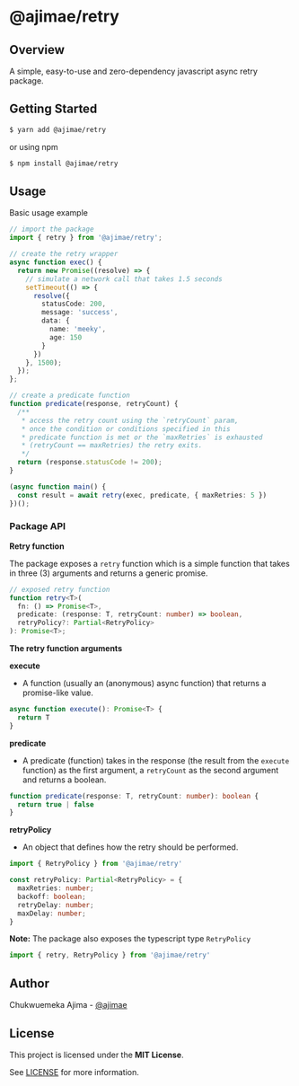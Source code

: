 # @ajimae/retry

## Overview
A simple, easy-to-use and zero-dependency javascript async retry package.

## Getting Started
```bash
$ yarn add @ajimae/retry
```
or using npm
```bash
$ npm install @ajimae/retry
```

## Usage
Basic usage example

```ts
// import the package
import { retry } from '@ajimae/retry';

// create the retry wrapper
async function exec() {
  return new Promise((resolve) => {
    // simulate a network call that takes 1.5 seconds
    setTimeout(() => {
      resolve({
        statusCode: 200,
        message: 'success',
        data: {
          name: 'meeky',
          age: 150
        }
      })
    }, 1500);
  });
};

// create a predicate function
function predicate(response, retryCount) {
  /**
   * access the retry count using the `retryCount` param,
   * once the condition or conditions specified in this
   * predicate function is met or the `maxRetries` is exhausted
   * (retryCount == maxRetries) the retry exits.
   */
  return (response.statusCode != 200);
}

(async function main() {
  const result = await retry(exec, predicate, { maxRetries: 5 })
})();

```

### Package API

**Retry function**

The package exposes a `retry` function which is a simple function that takes in three (3) arguments and returns a generic promise.

```ts
// exposed retry function
function retry<T>(
  fn: () => Promise<T>,
  predicate: (response: T, retryCount: number) => boolean,
  retryPolicy?: Partial<RetryPolicy>
): Promise<T>;
```

**The retry function arguments**

**execute**
- A function (usually an (anonymous) async function) that returns a promise-like value.
```ts
async function execute(): Promise<T> {
  return T
}
```

**predicate**
- A predicate (function) takes in the response (the result from the `execute` function) as the first argument, a `retryCount` as the second argument and returns a boolean.

```ts
function predicate(response: T, retryCount: number): boolean {
  return true | false
}
```

**retryPolicy**
- An object that defines how the retry should be performed.

```ts
import { RetryPolicy } from '@ajimae/retry'

const retryPolicy: Partial<RetryPolicy> = {
  maxRetries: number;
  backoff: boolean;
  retryDelay: number;
  maxDelay: number;
}
```
**Note:**
The package also exposes the typescript type `RetryPolicy`

```ts
import { retry, RetryPolicy } from '@ajimae/retry'
```

## Author
Chukwuemeka Ajima - [@ajimae](https://github.com/ajimae)

## License
This project is licensed under the **MIT License**.

See [LICENSE](https://github.com/ajimae/osl/blob/HEAD/LICENSE) for more information.
